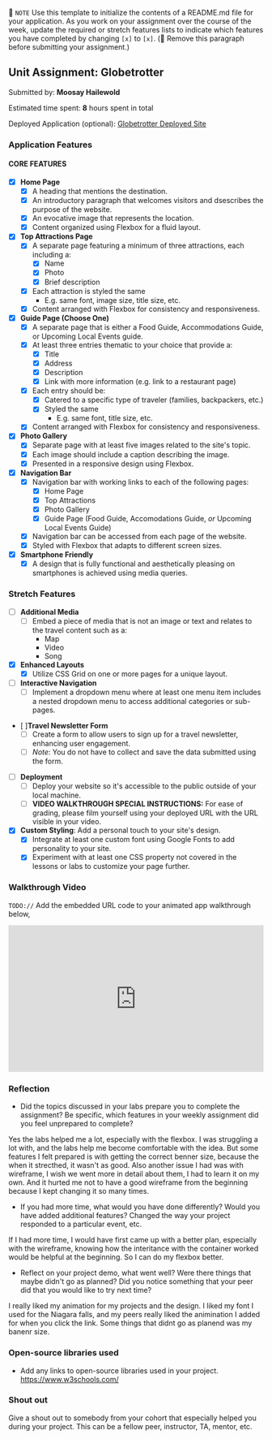 📝 `NOTE` Use this template to initialize the contents of a README.md file for your application. As you work on your assignment over the course of the week, update the required or stretch features lists to indicate which features you have completed by changing `[x]` to `[x]`. (🚫 Remove this paragraph before submitting your assignment.)

## Unit Assignment: Globetrotter

Submitted by: **Moosay Hailewold**

Estimated time spent: **8** hours spent in total

Deployed Application (optional): [Globetrotter Deployed Site](ADD_LINK_HERE)

### Application Features

#### CORE FEATURES

- [x] **Home Page**
  - [x] A heading that mentions the destination.
  - [x] An introductory paragraph that welcomes visitors and dsescribes the purpose of the website. 
  - [x] An evocative image that represents the location.
  - [x] Content organized using Flexbox for a fluid layout.

- [x] **Top Attractions Page**
  - [x] A separate page featuring a minimum of three attractions, each including a:
    - [x] Name
    - [x] Photo
    - [x] Brief description
  - [x] Each attraction is styled the same
    - E.g. same font, image size, title size, etc. 
  - [x] Content arranged with Flexbox for consistency and responsiveness.

- [x] **Guide Page (Choose One)**
  - [x] A separate page that is either a Food Guide, Accommodations Guide, or Upcoming Local Events guide.
  - [x] At least three entries thematic to your choice that provide a:
    - [x] Title
    - [x] Address
    - [x] Description
    - [x] Link with more information (e.g. link to a restaurant page)
  - [x] Each entry should be:
    - [x] Catered to a specific type of traveler (families, backpackers, etc.)
    - [x] Styled the same
      - E.g. same font, title size, etc.
  - [x] Content arranged with Flexbox for consistency and responsiveness. 

- [x] **Photo Gallery**
  - [x] Separate page with at least five images related to the site's topic.
  - [x] Each image should include a caption describing the image.
  - [x] Presented in a responsive design using Flexbox.

- [x] **Navigation Bar**
  - [x] Navigation bar with working links to each of the following pages:
    - [x] Home Page
    - [x] Top Attractions
    - [x] Photo Gallery
    - [x] Guide Page (Food Guide, Accomodations Guide, _or_ Upcoming Local Events Guide)
  - [x] Navigation bar can be accessed from each page of the website.
  - [x] Styled with Flexbox that adapts to different screen sizes.  

- [x] **Smartphone Friendly**
  - [x] A design that is fully functional and aesthetically pleasing on smartphones is achieved using media queries.

### Stretch Features

- [ ] **Additional Media**
  - [ ] Embed a piece of media that is not an image or text and relates to the travel content such as a:
    - Map
    - Video
    - Song

- [x] **Enhanced Layouts**
  - [x] Utilize CSS Grid on one or more pages for a unique layout.

- [ ] **Interactive Navigation**
  - [ ] Implement a dropdown menu where at least one menu item includes a nested dropdown menu to access additional categories or sub-pages.

- [ ]**Travel Newsletter Form**
  - [ ] Create a form to allow users to sign up for a travel newsletter, enhancing user engagement.
  - [ ] *Note*: You do not have to collect and save the data submitted using the form. 

- [ ] **Deployment**
  - [ ] Deploy your website so it's accessible to the public outside of your local machine. 
  - [ ] **VIDEO WALKTHROUGH SPECIAL INSTRUCTIONS:** For ease of grading, please film yourself using your deployed URL with the URL visible in your video. 

- [x] **Custom Styling**: Add a personal touch to your site's design.
  - [x] Integrate at least one custom font using Google Fonts to add personality to your site.
  - [x] Experiment with at least one CSS property not covered in the lessons or labs to customize your page further.

### Walkthrough Video

`TODO://` Add the embedded URL code to your animated app walkthrough below, 

<div style="position: relative; padding-bottom: 57.38575982996812%; height: 0;"><iframe src="https://www.loom.com/embed/2bf27f2d72a04fcd94a57a7eac022e78?sid=16f2d8a6-899f-4032-a4d1-22bbf441d554" frameborder="0" webkitallowfullscreen mozallowfullscreen allowfullscreen style="position: absolute; top: 0; left: 0; width: 100%; height: 100%;"></iframe></div>



### Reflection

* Did the topics discussed in your labs prepare you to complete the assignment? Be specific, which features in your weekly assignment did you feel unprepared to complete?

Yes the labs helped me a lot, especially with the flexbox. I was struggling a lot with, and the labs help me become comfortable with the idea. But some features I felt prepared is with getting the correct benner size, because the when it strecthed, it wasn't as good. Also another issue I had was with wireframe, I wish we went more in detail about them, I had to learn it on my own. And it hurted me not to have a good wireframe from the beginning because I kept changing it so many times. 

* If you had more time, what would you have done differently? Would you have added additional features? Changed the way your project responded to a particular event, etc.

If I had more time, I would have first came up with a better plan, especially with the wireframe, knowing how the interitance with the container worked would be helpful at the beginning. So I can do my flexbox better.   


* Reflect on your project demo, what went well? Were there things that maybe didn't go as planned? Did you notice something that your peer did that you would like to try next time?

I really liked my animation for my projects and the design. I liked my font I used for the Niagara falls, and my peers really liked the animination I added for when you click the link. Some things that didnt go as planend was my banenr size.

### Open-source libraries used

- Add any links to open-source libraries used in your project.
https://www.w3schools.com/


### Shout out

Give a shout out to somebody from your cohort that especially helped you during your project. This can be a fellow peer, instructor, TA, mentor, etc.